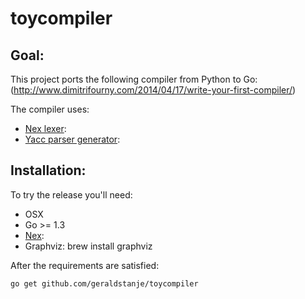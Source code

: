 # toycompiler

## Goal:

This project ports the following compiler from Python to Go:
(http://www.dimitrifourny.com/2014/04/17/write-your-first-compiler/)

The compiler uses:

- [Nex lexer](https://crypto.stanford.edu/~blynn/nex/):
- [Yacc parser generator](https://golang.org/cmd/yacc/):

## Installation:

To try the release you'll need:

  * OSX
  * Go >= 1.3
  * [Nex](https://github.com/blynn/nex):
  * Graphviz: brew install graphviz

  After the requirements are satisfied:

    go get github.com/geraldstanje/toycompiler